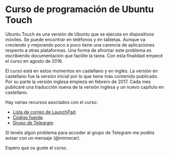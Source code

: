 # Curso de programación de Ubuntu Touch
Ubuntu Touch es una versión de Ubuntu que se ejecuta en dispositivos móviles. Se puede encontrar en teléfonos y en tabletas. Aunque va creciendo y mejorando poco a poco tiene una carencia de aplicaciones respecto a otras plataformas. Una forma de afrontar este problema es escribiendo documentación que facilite la tarea. Con esta finalidad empecé el curso en agosto de 2016.

El curso está en estos momentos en castellano y en inglés. La versión en castellano fue la versión inicial por lo que tiene más contenido publicado. Por su parte la versión inglesa empieza en febrero de 2017. Cada mes publicaré una traducción nueva de la versión inglesa y un nuevo capítulo en castellano.

Hay varias recursos asociados con el curso:
- [Lista de correo de LaunchPad](https://launchpad.net/~curso-ubuntu-phone-touch).
- [Código fuente](https://launchpad.net/curso-ubuntu-phone-touch).
- [Grupo de Telegram](https://t.me/joinchat/AAAAAEDaiBnqec_E5yhYNQ).

Si tenéis algún problema para acceder al grupo de Telegram me podéis avisar con un mensaje (@mimecar).

Espero que os guste el curso.

